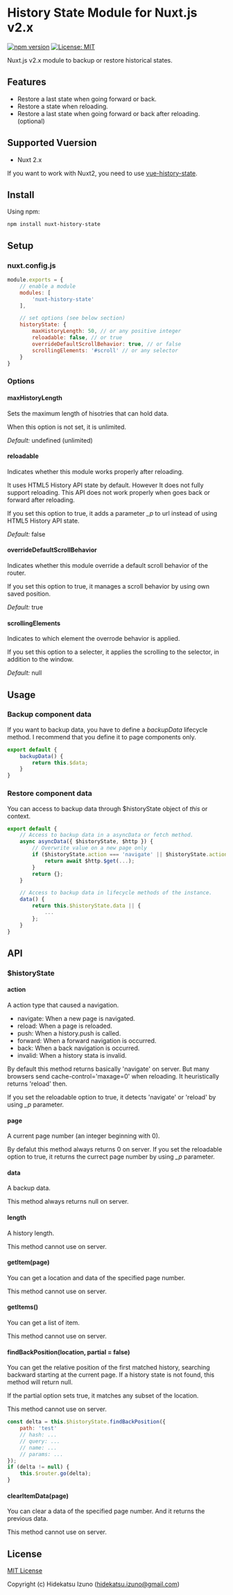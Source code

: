 # History State Module for Nuxt.js v2.x

[![npm version](https://badge.fury.io/js/nuxt-history-state.svg)](https://badge.fury.io/js/nuxt-history-state)
[![License: MIT](https://img.shields.io/badge/License-MIT-blue.svg)](LICENSE)

Nuxt.js v2.x module to backup or restore historical states.

## Features

- Restore a last state when going forward or back.
- Restore a state when reloading.
- Restore a last state when going forward or back after reloading. (optional)

## Supported Vuersion

- Nuxt 2.x

If you want to work with Nuxt2, you need to use [vue-history-state](https://github.com/hidekatsu-izuno/vue-history-state).

## Install

Using npm:

```
npm install nuxt-history-state
```

## Setup

### nuxt.config.js

```javascript
module.exports = {
    // enable a module
    modules: [
        'nuxt-history-state'
    ],

    // set options (see below section)
    historyState: {
        maxHistoryLength: 50, // or any positive integer
        reloadable: false, // or true
        overrideDefaultScrollBehavior: true, // or false
        scrollingElements: '#scroll' // or any selector
    }
}
```

### Options

#### maxHistoryLength

Sets the maximum length of hisotries that can hold data.

When this option is not set, it is unlimited.

*Default:* undefined (unlimited)

#### reloadable

Indicates whether this module works properly after reloading.

It uses HTML5 History API state by default. However It does not fully support reloading. 
This API does not work properly when goes back or forward after reloading.

If you set this option to true, it adds a parameter *_p* to url instead of using 
HTML5 History API state.

*Default:* false

#### overrideDefaultScrollBehavior

Indicates whether this module override a default scroll behavior of the router.

If you set this option to true, it manages a scroll behavior by using own saved position.

*Default:* true

#### scrollingElements

Indicates to which element the overrode behavior is applied.

If you set this option to a selecter, it applies the scrolling to the selector, in addition to the window.

*Default:* null

## Usage

### Backup component data

If you want to backup data, you have to define a *backupData* lifecycle method.
I recommend that you define it to page components only.

```javascript
export default {
    backupData() {
        return this.$data;
    }
}
```

### Restore component data

You can access to backup data through $historyState object of *this* or context.

```javascript
export default {
    // Access to backup data in a asyncData or fetch method.
    async asyncData({ $historyState, $http }) {
        // Overwrite value on a new page only
        if ($historyState.action === 'navigate' || $historyState.action === 'push') {
            return await $http.$get(...);
        }
        return {};
    }

    // Access to backup data in lifecycle methods of the instance.
    data() {
        return this.$historyState.data || {
            ...
        };
    }
}
```

## API

### $historyState

#### action

A action type that caused a navigation.

- navigate: When a new page is navigated.
- reload: When a page is reloaded.
- push: When a history.push is called.
- forward: When a forward navigation is occurred.
- back: When a back navigation is occurred.
- invalid: When a history stata is invalid.

By default this method returns basically 'navigate' on server. 
But many browsers send cache-control='maxage=0' when reloading.
It heuristically returns 'reload' then.

If you set the reloadable option to true, it detects 'navigate'
or 'reload' by using *_p* parameter.

#### page

A current page number (an integer beginning with 0).

By defalut this method always returns 0 on server.
If you set the reloadable option to true, it returns the currect
page number by using *_p* parameter.

#### data

A backup data.

This method always returns null on server.

#### length

A history length.

This method cannot use on server.

#### getItem(page)

You can get a location and data of the specified page number.

This method cannot use on server.

#### getItems()

You can get a list of item.

This method cannot use on server.

#### findBackPosition(location, partial = false)

You can get the relative position of the first matched history, 
searching backward starting at the current page.
If a history state is not found, this method will return null.

If the partial option sets true, it matches any subset of the location.

This method cannot use on server.

```javascript
const delta = this.$historyState.findBackPosition({
    path: 'test'
    // hash: ...
    // query: ...
    // name: ...
    // params: ...
});
if (delta != null) {
    this.$router.go(delta);
}
```

#### clearItemData(page)

You can clear a data of the specified page number. And it returns the previous data.

This method cannot use on server.

## License

[MIT License](./LICENSE)

Copyright (c) Hidekatsu Izuno (hidekatsu.izuno@gmail.com)
